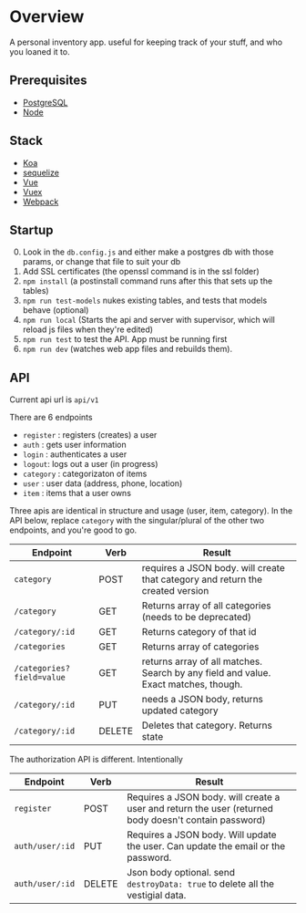 # Overview
A personal inventory app. useful for keeping track of your stuff, and who you loaned it to. 

## Prerequisites

* [PostgreSQL](https://www.postgresql.org/download/)
* [Node](https://nodejs.org/en/)

## Stack

* [Koa](https://koajs.com/)
* [sequelize](http://docs.sequelizejs.com/)
* [Vue](https://vuejs.org/)
* [Vuex](https://vuex.vuejs.org/en/intro.html)
* [Webpack](https://webpack.js.org/)

## Startup
0. Look in the `db.config.js` and either make a postgres db with those params, or change that file to suit your db
1. Add SSL certificates (the openssl command is in the ssl folder)
2. `npm install` (a postinstall command runs after this that sets up the tables)
3. `npm run test-models` nukes existing tables, and tests that models behave (optional)
4. `npm run local` (Starts the api and server with supervisor, which will reload js files when they're edited)
5. `npm run test` to test the API. App must be running first
6. `npm run dev` (watches web app files and rebuilds them).

## API
Current api url is `api/v1`

There are 6 endpoints
* `register` : registers (creates) a user
* `auth` : gets user information
* `login` : authenticates a user
* `logout`: logs out a user (in progress)
* `category` : categorizaton of items
* `user` : user data (address, phone, location)
* `item` : items that a user owns

Three apis are identical in structure and usage (user, item, category). In the API below, replace `category` with the singular/plural of the other two endpoints, and you're good to go.

|Endpoint|Verb|Result|
| --- | ---| --- |
`category` | POST | requires a JSON body. will create that category and return the created version
`/category` | GET | Returns array of all categories (needs to be deprecated) |
`/category/:id` | GET | Returns category of that id |
`/categories` | GET | Returns array of categories |
`/categories?field=value` | GET |  returns array of all matches. Search by any field and value. Exact matches, though.
`/category/:id` | PUT | needs a JSON body, returns updated category
`/category/:id` | DELETE | Deletes that category. Returns state

The authorization API is different. Intentionally

|Endpoint|Verb|Result|
| --- | ---| --- |
`register` | POST | Requires a JSON body. will create a user and return the user (returned body doesn't contain password)
`auth/user/:id` | PUT | Requires a JSON body. Will update the user. Can update the email or the password.
`auth/user/:id` | DELETE | Json body optional. send `destroyData: true` to delete all the vestigial data.